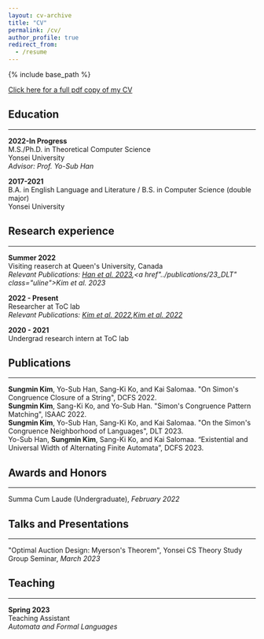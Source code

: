 ```yaml
---
layout: cv-archive
title: "CV"
permalink: /cv/
author_profile: true
redirect_from:
  - /resume
---
```


<style>
a.uline {text-decoration:underline;}
</style>

{% include base_path %}

<a href="../files/cv.pdf" class="uline">Click here for a full pdf copy of my CV</a>

## Education
---
**2022-In Progress**<br>
M.S./Ph.D. in Theoretical Computer Science<br>
Yonsei University<br>
*Advisor: Prof. Yo-Sub Han*

**2017-2021**<br>
B.A. in English Language and Literature / B.S. in Computer Science (double major)<br>
Yonsei University

## Research experience
---

**Summer 2022**<br>
Visiting reaserch at Queen's University, Canada<br>
*Relevant Publications: <a href="../publications/23_DCFS" class="uline"> Han et al. 2023</a>,<a href"../publications/23_DLT" class="uline">Kim et al. 2023</a>*<br>

**2022 - Present**<br>
Researcher at ToC lab<br>
*Relevant Publications: <a href="../publications/22_DCFS" class="uline">Kim et al. 2022</a>,<a href="../publications/22_ISAAC" class="uline">Kim et al. 2022</a>*<br>

**2020 - 2021**<br>
Undergrad research intern at ToC lab<br>


## Publications
---
**Sungmin Kim**, Yo-Sub Han, Sang-Ki Ko, and Kai Salomaa. "On Simon's Congruence Closure of a String", DCFS 2022.<br>
**Sungmin Kim**, Sang-Ki Ko, and Yo-Sub Han. "Simon's Congruence Pattern Matching", ISAAC 2022.<br>
**Sungmin Kim**, Yo-Sub Han, Sang-Ki Ko, and Kai Salomaa. "On the Simon's Congruence Neighborhood of Languages", DLT 2023.<br>
Yo-Sub Han, **Sungmin Kim**, Sang-Ki Ko, and Kai Salomaa. “Existential and Universal Width of Alternating Finite Automata”, DCFS 2023.



## Awards and Honors
---
Summa Cum Laude (Undergraduate), *February 2022*<br>


## Talks and Presentations
---
"Optimal Auction Design: Myerson's Theorem", Yonsei CS Theory Study Group Seminar, *March 2023*


## Teaching
---
**Spring 2023**<br>
Teaching Assistant<br>
*Automata and Formal Languages*
